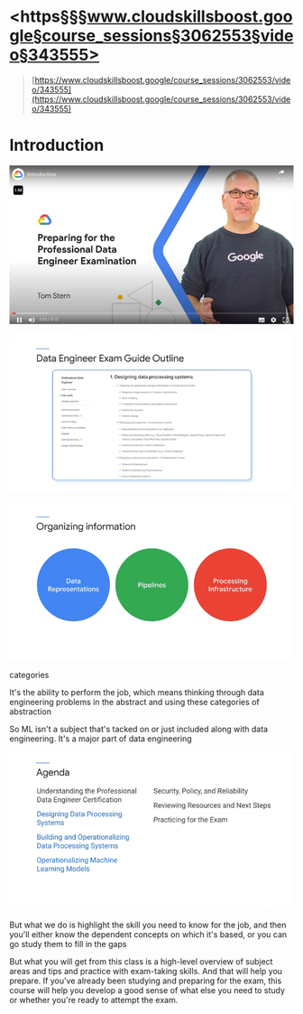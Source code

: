 # <https§§§www.cloudskillsboost.google§course_sessions§3062553§video§343555>

> [https://www.cloudskillsboost.google/course_sessions/3062553/video/343555](https://www.cloudskillsboost.google/course_sessions/3062553/video/343555)


# Introduction

 ![1687905703318.png](./1687905703318.png)

 ![1687905710726.png](./1687905710726.png)

 ![1687905738968.png](./1687905738968.png)

categories

It's the ability to perform the job, which means thinking through data engineering problems in the abstract and using these categories of abstraction


So ML isn't a subject that's tacked on or just included along with data engineering. It's a major part of data engineering

 ![1687905903281.png](./1687905903281.png)

But what we do is highlight the skill you need to know for the job, and then you'll either know the dependent concepts on which it's based,
or you can go study them to fill in the gaps


But what you will get from this class
is a high-level overview of subject areas and tips and practice with exam-taking skills. And that will help you prepare. If you've already been studying and preparing for the exam,
this course will help you develop a good sense of what else you need to study or whether you're ready to attempt the exam.
